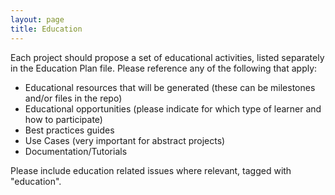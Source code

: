 ```yaml
---
layout: page
title: Education
---
```


Each project should propose a set of educational activities, listed separately in the Education Plan file. Please reference any of the following that apply:

- Educational resources that will be generated (these can be milestones and/or files in the repo)
- Educational opportunities (please indicate for which type of learner and how to participate)
- Best practices guides
- Use Cases (very important for abstract projects)
- Documentation/Tutorials

Please include education related issues where relevant, tagged with "education".
